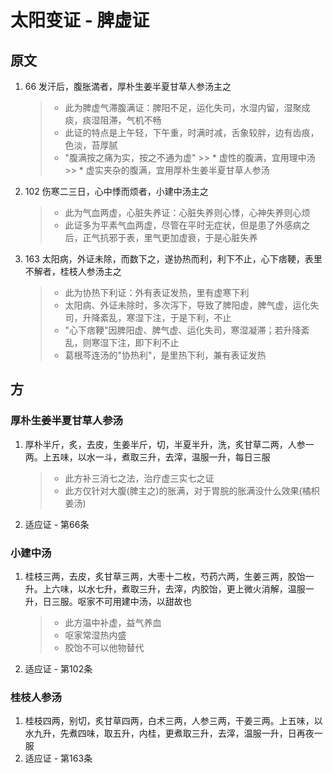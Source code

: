 # 太阳变证 - 脾虚证
## 原文
1. 66 发汗后，腹胀満者，厚朴生姜半夏甘草人参汤主之
    > * 此为脾虚气滞腹满证：脾阳不足，运化失司，水湿内留，湿聚成痰，痰湿阻滞，气机不畅
    > * 此证的特点是上午轻，下午重，时满时减，舌象较胖，边有齿痕，色淡，苔厚腻
    > * "腹满按之痛为实，按之不通为虚"
        >> * 虚性的腹满，宜用理中汤
        >> * 虚实夹杂的腹满，宜用厚朴生姜半夏甘草人参汤
2. 102 伤寒二三日，心中悸而烦者，小建中汤主之
    > * 此为气血两虚，心脏失养证：心脏失养则心悸，心神失养则心烦
    > * 此证多为平素气血两虚，尽管在平时无症状，但是患了外感病之后，正气抗邪于表，里气更加虚衰，于是心脏失养
3. 163 太阳病，外证未除，而数下之，遂协热而利，利下不止，心下痞鞕，表里不解者，桂枝人参汤主之
    > * 此为协热下利证：外有表证发热，里有虚寒下利
    > * 太阳病、外证未除时，多次泻下，导致了脾阳虚，脾气虚，运化失司，升降紊乱，寒湿下注，于是下利，不止
    > * "心下痞鞕"因脾阳虚、脾气虚、运化失司，寒湿凝滞；若升降紊乱，则寒湿下注，即下利不止
    > * 葛根芩连汤的"协热利"，是里热下利，兼有表证发热

## 方
### 厚朴生姜半夏甘草人参汤
1. 厚朴半斤，炙，去皮，生姜半斤，切，半夏半升，洗，炙甘草二两，人参一两。上五味，以水一斗，煮取三升，去滓，温服一升，每日三服
    > * 此方补三消七之法，治疗虚三实七之证
    > * 此方仅针对大腹(脾主之)的胀满，对于胃脘的胀满没什么效果(橘枳姜汤)
2. 适应证 - 第66条

### 小建中汤
1. 桂枝三两，去皮，炙甘草三两，大枣十二枚，芍药六两，生姜三两，胶饴一升。上六味，以水七升，煮取三升，去滓，内胶饴，更上微火消解，温服一升，日三服。呕家不可用建中汤，以甜故也
    > * 此方温中补虚，益气养血
    > * 呕家常湿热内盛
    > * 胶饴不可以他物替代
2. 适应证 - 第102条

### 桂枝人参汤
1. 桂枝四两，别切，炙甘草四两，白术三两，人参三两，干姜三两。上五味，以水九升，先煮四味，取五升，内桂，更煮取三升，去滓，温服一升，日再夜一服
2. 适应证 - 第163条
